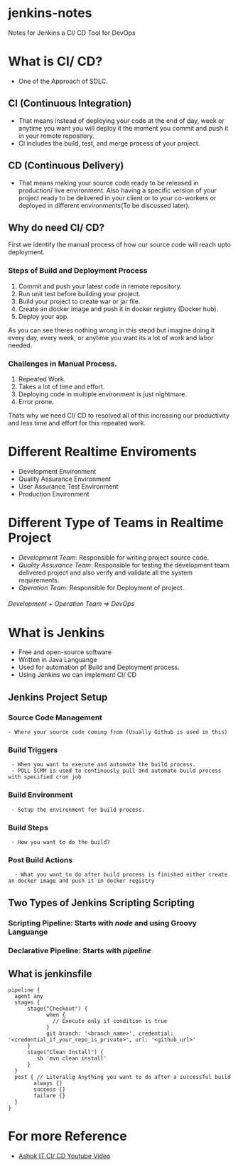 # jenkins-notes
Notes for Jenkins a CI/ CD Tool for DevOps

# What is CI/ CD?
- One of the Approach of SDLC.

## CI (Continuous Integration)
- That means instead of deploying your code at the end of day, week or anytime you want you will deploy it the moment you commit and push it in your remote repository.
- CI includes the build, test, and merge process of your project.

## CD (Continuous Delivery)
- That means making your source code ready to be released in production/ live environment. Also having a specific version of your project ready to be delivered in your client or to your co-workers or deployed in different environments(To be discussed later).

## Why do need CI/ CD?
First we identify the manual process of how our source code will reach upto deployment.

### Steps of Build and Deployment Process
1. Commit and push your latest code in remote repository.
2. Run unit test before building your project.
3. Build your project to create war or jar file.
4. Create an docker image and push it in docker registry (Docker hub).
5. Deploy your app.

As you can see theres nothing wrong in this stepd but imagine doing it every day, every week, or anytime you want its a lot of work and labor needed.

### Challenges in Manual Process.
1. Repeated Work.
2. Takes a lot of time and effort.
3. Deploying code in multiple environment is just nightmare.
4. Error prone.

Thats why we need CI/ CD to resolved all of this increasing our productivity and less time and effort for this repeated work.

# Different Realtime Enviroments
- Development Environment
- Quality Assurance Environment
- User Assurance Test Environment
- Production Environment

# Different Type of Teams in Realtime Project
- *Development Team*: Responsible for writing project source code.
- *Quality Assurance Team*: Responsible for testing the development team delivered project and also verify and validate all the system requirements.
- *Operation Team*: Responsible for Deployment of project.
###### Development + Operation Team => DevOps

# What is Jenkins
- Free and open-source software
- Written in Java Languange
- Used for automation pf Build and Deployment process.
- Using Jenkins we can implement CI/ CD

## Jenkins Project Setup
### Source Code Management
    - Where your source code coming from (Usually Github is used in this)

### Build Triggers
     - When you want to execute and automate the build process.
     - POLL SCMM is used to continously pull and automate build process with specified cron job

### Build Environment
     - Setup the environment for build process.
 
 ### Build Steps
     - How you want to do the build?
	
 ### Post Build Actions
      - What you want to do after build process is finished either create an docker image and push it in docker registry

## Two Types of Jenkins Scripting Scripting
### Scripting Pipeline: Starts with *node* and using Groovy Languange
### Declarative Pipeline: Starts with *pipeline*

## What is jenkinsfile

```
pipeline {
  agent any
  stages {
      stage("Checkout") {
            when {
              // Execute only if condition is true
            }
            git branch: '<branch_name>', credential: '<credential_if_your_repo_is_private>', url: '<github_url>'
      }
      stage("Clean Install") {
         sh 'mvn clean install'
      }
  }
  post { // Literallg Anything you want to do after a successful build
        always {}
        success {}
        failure {}
  }
}
```

# For more Reference
- [Ashok IT CI/ CD Youtube Video](https://youtu.be/Ri-URt8gPCk)
